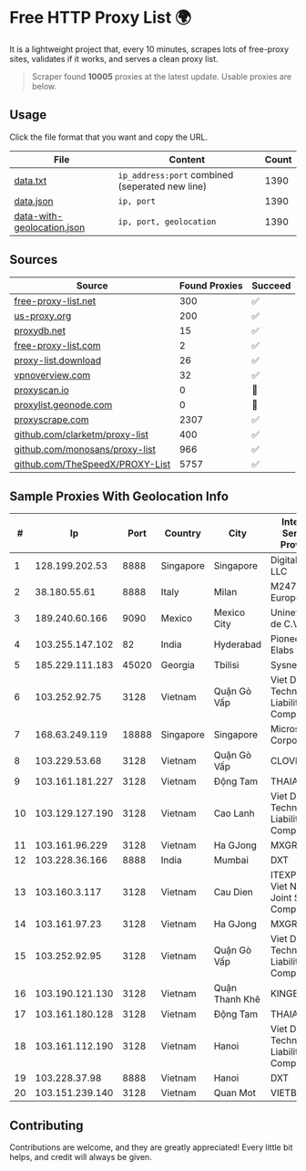 
# Free HTTP Proxy List 🌍

It is a lightweight project that, every 10 minutes, scrapes lots of free-proxy sites, validates if it works, and serves a clean proxy list.


> Scraper found **10005** proxies at the latest update. Usable proxies are below.

## Usage

Click the file format that you want and copy the URL.


|File|Content|Count|
|----|-------|-----|
|[data.txt](https://raw.githubusercontent.com/themiralay/Proxy-List-World/master/data.txt)|`ip_address:port` combined (seperated new line)|1390|
|[data.json](https://raw.githubusercontent.com/themiralay/Proxy-List-World/master/data.json)|`ip, port`|1390|
|[data-with-geolocation.json](https://raw.githubusercontent.com/themiralay/Proxy-List-World/master/data-with-geolocation.json)|`ip, port, geolocation`|1390|

## Sources

|Source|Found Proxies|Succeed|
|------|-------------|-------|
|[free-proxy-list.net](https://free-proxy-list.net)|300|✅|
|[us-proxy.org](https://www.us-proxy.org)|200|✅|
|[proxydb.net](http://proxydb.net)|15|✅|
|[free-proxy-list.com](https://free-proxy-list.com/?page=&port=&type%5B%5D=http&type%5B%5D=https&up_time=0&search=Search)|2|✅|
|[proxy-list.download](https://www.proxy-list.download/HTTP)|26|✅|
|[vpnoverview.com](https://vpnoverview.com/privacy/anonymous-browsing/free-proxy-servers)|32|✅|
|[proxyscan.io](https://www.proxyscan.io)|0|🚫|
|[proxylist.geonode.com](https://proxylist.geonode.com/api/proxy-list?limit=300&page=1&sort_by=lastChecked&sort_type=desc&protocols=http,https)|0|🚫|
|[proxyscrape.com](https://api.proxyscrape.com/v2/?request=displayproxies&protocol=http&timeout=10000&country=all&ssl=all&anonymity=all)|2307|✅|
|[github.com/clarketm/proxy-list](https://raw.githubusercontent.com/clarketm/proxy-list/master/proxy-list-raw.txt)|400|✅|
|[github.com/monosans/proxy-list](https://raw.githubusercontent.com/monosans/proxy-list/main/proxies/http.txt)|966|✅|
|[github.com/TheSpeedX/PROXY-List](https://raw.githubusercontent.com/TheSpeedX/PROXY-List/master/http.txt)|5757|✅|


## Sample Proxies With Geolocation Info

|#|Ip|Port|Country|City|Internet Service Provider|
|-|--|----|-------|----|-------------------------|
|1|128.199.202.53|8888|Singapore|Singapore|DigitalOcean, LLC|
|2|38.180.55.61|8888|Italy|Milan|M247 Europe SRL|
|3|189.240.60.166|9090|Mexico|Mexico City|Uninet S.A. de C.V.|
|4|103.255.147.102|82|India|Hyderabad|Pioneer Elabs Ltd|
|5|185.229.111.183|45020|Georgia|Tbilisi|Sysnet LLC|
|6|103.252.92.75|3128|Vietnam|Quận Gò Vấp|Viet Digital Technology Liability Company|
|7|168.63.249.119|18888|Singapore|Singapore|Microsoft Corporation|
|8|103.229.53.68|3128|Vietnam|Quận Gò Vấp|CLOVIET|
|9|103.161.181.227|3128|Vietnam|Động Tam|THAIAN|
|10|103.129.127.190|3128|Vietnam|Cao Lanh|Viet Digital Technology Liability Company|
|11|103.161.96.229|3128|Vietnam|Ha GJong|MXGROUP|
|12|103.228.36.166|8888|India|Mumbai|DXT|
|13|103.160.3.117|3128|Vietnam|Cau Dien|ITEXPERT Viet Nam Joint Stock Company|
|14|103.161.97.23|3128|Vietnam|Ha GJong|MXGROUP|
|15|103.252.92.95|3128|Vietnam|Quận Gò Vấp|Viet Digital Technology Liability Company|
|16|103.190.121.130|3128|Vietnam|Quận Thanh Khê|KINGBOND|
|17|103.161.180.128|3128|Vietnam|Động Tam|THAIAN|
|18|103.161.112.190|3128|Vietnam|Hanoi|Viet Digital Technology Liability Company|
|19|103.228.37.98|8888|Vietnam|Hanoi|DXT|
|20|103.151.239.140|3128|Vietnam|Quan Mot|VIETBRANDS|



## Contributing

Contributions are welcome, and they are greatly appreciated! Every
little bit helps, and credit will always be given.

